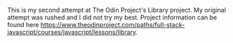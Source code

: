 This is my second attempt at The Odin Project's Library project. My original attempt was rushed and I did not try my best. 
Project information can be found here https://www.theodinproject.com/paths/full-stack-javascript/courses/javascript/lessons/library.
